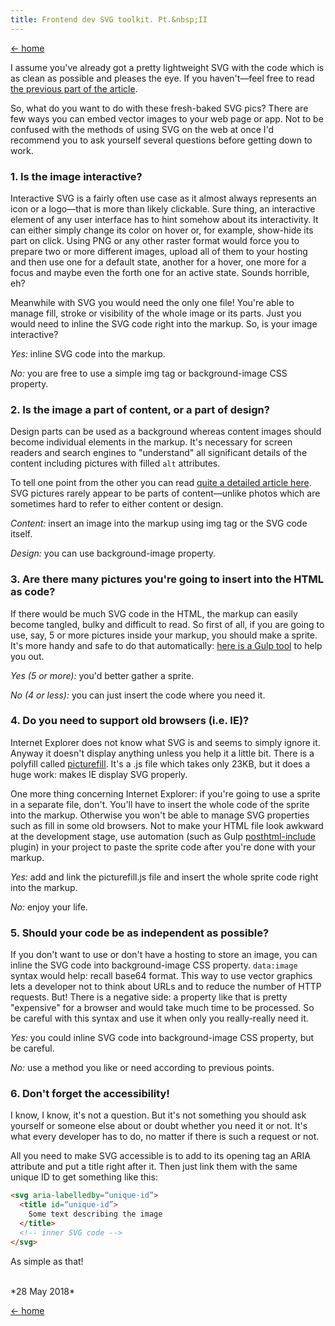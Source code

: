 ```yaml
---
title: Frontend dev SVG toolkit. Pt.&nbsp;II
---
```


[&larr; home](/)

I assume you've already got a pretty lightweight SVG with the code which is as clean as possible and pleases the eye. If you haven't&mdash;feel free to read [the previous part of the article](/frontend-dev-svg-toolkit).

So, what do you want to do with these fresh-baked SVG pics? There are few ways you can embed vector images to your web page or app. Not to be confused with the methods of using SVG on the web at once I'd recommend you to ask yourself several questions before getting down to work.

### 1. Is the image interactive?

Interactive SVG is a fairly often use case as it almost always represents an icon or a logo&mdash;that is more than likely clickable. Sure thing, an interactive element of any user interface has to hint somehow about its interactivity. It can either simply change its color on hover or, for example, show-hide its part on click. Using PNG or any other raster format would force you to prepare two or more different images, upload all of them to your hosting and then use one for a default state, another for a hover, one more for a focus and maybe even the forth one for an active state. Sounds horrible, eh?

Meanwhile with SVG you would need the only one file! You're able to manage fill, stroke or visibility of the whole image or its parts. Just you would need to inline the SVG code right into the markup. So, is your image interactive?

*Yes:* inline SVG code into the markup.

*No:* you are free to use a simple img tag or background-image CSS property.

### 2. Is the image a part of content, or a part of design?

Design parts can be used as a background whereas content images should become individual elements in the markup. It's necessary for screen readers and search engines to "understand" all significant details of the content including pictures with filled `alt` attributes.

To tell one point from the other you can read [quite a detailed article here](https://pawelgrzybek.com/image-tag-vs-background-property/). SVG pictures rarely appear to be parts of content&mdash;unlike photos which are sometimes hard to refer to either content or design.

*Content:* insert an image into the markup using img tag or the SVG code itself.

*Design:* you can use background-image property.

### 3. Are there many pictures you're going to insert into the HTML as code?

If there would be much SVG code in the HTML, the markup can easily become tangled, bulky and difficult to read. So first of all, if you are going to use, say, 5 or more pictures inside your markup, you should make a sprite. It's more handy and safe to do that automatically: [here is a Gulp tool](https://github.com/marinakuznetcova/sprite) to help you out.

*Yes (5 or more):* you'd better gather a sprite.

*No (4 or less):* you can just insert the code where you need it.

### 4. Do you need to support old browsers (i.e. IE)?

Internet Explorer does not know what SVG is and seems to simply ignore it. Anyway it doesn't display anything unless you help it a little bit. There is a polyfill called [picturefill](http://scottjehl.github.io/picturefill/). It's a .js file which takes only 23KB, but it does a huge work: makes IE display SVG properly.

One more thing concerning Internet Explorer: if you're going to use a sprite in a separate file, don't. You'll have to insert the whole code of the sprite into the markup. Otherwise you won't be able to manage SVG properties such as fill in some old browsers. Not to make your HTML file look awkward at the development stage, use automation (such as Gulp [posthtml-include](https://www.npmjs.com/package/posthtml-include) plugin) in your project to paste the sprite code after you're done with your markup.

*Yes:* add and link the picturefill.js file and insert the whole sprite code right into the markup.

*No:* enjoy your life.

### 5. Should your code be as independent as possible?

If you don't want to use or don't have a hosting to store an image, you can inline the SVG code into background-image CSS property. `data:image` syntax would help: recall base64 format. This way to use vector graphics lets a developer not to think about URLs and to reduce the number of HTTP requests. But! There is a negative side: a property like that is pretty "expensive" for a browser and would take much time to be processed. So be careful with this syntax and use it when only you really-really need it.

*Yes:* you could inline SVG code into background-image CSS property, but be careful.

*No:* use a method you like or need according to previous points.

### 6. Don't forget the accessibility!

I know, I know, it's not a question. But it's not something you should ask yourself or someone else about or doubt whether you need it or not. It's what every developer has to do, no matter if there is such a request or not.

All you need to make SVG accessible is to add to its opening tag an ARIA attribute and put a title right after it. Then just link them with the same unique ID to get something like this:

```html
<svg aria-labelledby=“unique-id”>
  <title id=“unique-id”>
    Some text describing the image
  </title>
  <!-- inner SVG code -->
</svg>
```

As simple as that!

<br>
*28 May 2018*

[&larr; home](/)
